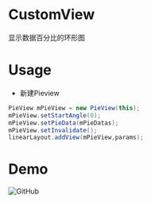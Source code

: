 # CustomView
显示数据百分比的环形图  
# Usage  
* 新建Pieview  
```java
PieView mPieView = new PieView(this);
mPieView.setStartAngle(0);
mPieView.setPieData(mPieDatas);
mPieView.setInvalidate();
linearLayout.addView(mPieView,params);
```
# Demo  
<img src="https://github.com/Idtk/CustomView/blob/master/gif/CustomView.gif" alt="GitHub" title="GitHub,Social Coding"/>  
